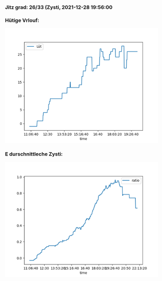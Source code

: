 ### Jitz grad: 26/33 (Zysti, 2021-12-28 19:56:00

### Hütige Vrlouf:
![Graph](Today.png)

### E durschnittleche Zysti:
![Graph](Zysti.png)